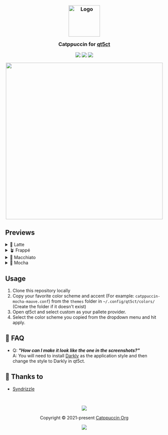 <h3 align="center">
	<img src="https://raw.githubusercontent.com/catppuccin/catppuccin/main/assets/logos/exports/1544x1544_circle.png" width="100" alt="Logo"/><br/>
	<img src="https://raw.githubusercontent.com/catppuccin/catppuccin/main/assets/misc/transparent.png" height="30" width="0px"/>
	Catppuccin for <a href="https://github.com/desktop-app/qt5ct">qt5ct</a>
	<img src="https://raw.githubusercontent.com/catppuccin/catppuccin/main/assets/misc/transparent.png" height="30" width="0px"/>
</h3>

<p align="center">
	<a href="https://github.com/catppuccin/qt5ct/stargazers"><img src="https://img.shields.io/github/stars/catppuccin/qt5ct?colorA=363a4f&colorB=b7bdf8&style=for-the-badge"></a>
	<a href="https://github.com/catppuccin/qt5ct/issues"><img src="https://img.shields.io/github/issues/catppuccin/qt5ct?colorA=363a4f&colorB=f5a97f&style=for-the-badge"></a>
	<a href="https://github.com/catppuccin/qt5ct/contributors"><img src="https://img.shields.io/github/contributors/catppuccin/qt5ct?colorA=363a4f&colorB=a6da95&style=for-the-badge"></a>
</p>

<p align="center">
	<img width=500 src="assets/preview.png"/>
</p>

## Previews

<details>
<summary>🌻 Latte</summary>
<img width=500 src="assets/latte.png"/> 
</details>
<details>
<summary>🪴 Frappé</summary>
<img width=500 src="assets/frappe.png"/> 
</details>
<details>
<summary>🌺 Macchiato</summary>
<img width=500 src="assets/macchiato.png"/> 
</details>
<details>
<summary>🌿 Mocha</summary>
<img width=500 src="assets/mocha.png"/> 
</details>

## Usage

1. Clone this repository locally
2. Copy your favorite color scheme and accent (For example: `catppuccin-mocha-mauve.conf`) from the `themes` folder in `~/.config/qt5ct/colors/` (Create the folder if it doesn't exist)
3. Open qt5ct and select custom as your pallete provider.
4. Select the color scheme you copied from the dropdown menu and hit apply.

## 🙋 FAQ

- Q: **_"How can I make it look like the one in the screenshots?"_**\
  A: You will need to install [Darkly](https://github.com/Bali10050/Darkly) as the application style and then change the style to Darkly in qt5ct.

## 💝 Thanks to

- [Syndrizzle](https://github.com/syndrizzle)

&nbsp;

<p align="center">
	<img src="https://raw.githubusercontent.com/catppuccin/catppuccin/main/assets/footers/gray0_ctp_on_line.svg?sanitize=true" />
</p>

<p align="center">
	Copyright &copy; 2021-present <a href="https://github.com/catppuccin" target="_blank">Catppuccin Org</a>
</p>

<p align="center">
	<a href="https://github.com/catppuccin/catppuccin/blob/main/LICENSE"><img src="https://img.shields.io/static/v1.svg?style=for-the-badge&label=License&message=MIT&logoColor=d9e0ee&colorA=363a4f&colorB=b7bdf8"/></a>
</p>
